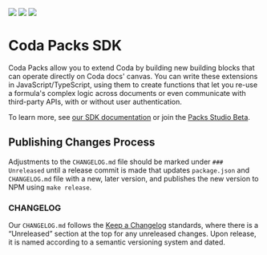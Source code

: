 [![](https://img.shields.io/npm/v/@codahq/packs-sdk?color=%23F8AD40&logo=coda&logoColor=%23EE5A29&style=flat-square)](https://www.npmjs.com/package/@codahq/packs-sdk)
[![](https://img.shields.io/npm/dt/@codahq/packs-sdk?color=%23F8AD40&label=npm%20downloads&style=flat-square)](https://coda.io/gallery?filter=Packs)
[![](https://img.shields.io/discourse/users?color=%23F8AD40&label=community&logo=coda&server=https%3A%2F%2Fcommunity.coda.io%2F&style=flat-square)](https://community.coda.io)

# Coda Packs SDK

Coda Packs allow you to extend Coda by building new building blocks that can operate directly on Coda docs' canvas. You can write these extensions in JavaScript/TypeScript, using them to create functions that let you re-use a formula's complex logic across documents or even communicate with third-party APIs, with or without user authentication.

To learn more, see [our SDK documentation](https://coda.io/packs/build) or join the [Packs Studio Beta](https://coda.io/packsbeta).

## Publishing Changes Process

Adjustments to the `CHANGELOG.md` file should be marked under `### Unreleased` until a release commit is made that updates `package.json` and `CHANGELOG.md` file with a new, later version, and publishes the new version to NPM using `make release`.

### CHANGELOG

Our `CHANGELOG.md` follows the [Keep a Changelog](https://keepachangelog.com/en/1.0.0/) standards, where there is a “Unreleased” section at the top for any unreleased changes. Upon release, it is named according to a semantic versioning system and dated.
